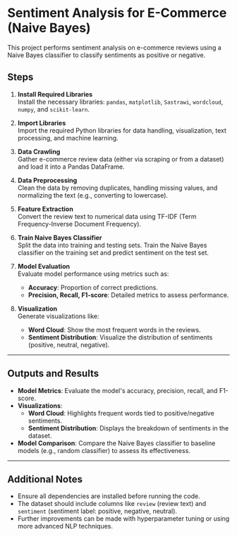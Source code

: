 # Sentiment Analysis for E-Commerce (Naive Bayes)

This project performs sentiment analysis on e-commerce reviews using a Naive Bayes classifier to classify sentiments as positive or negative.

## Steps

1. **Install Required Libraries**  
   Install the necessary libraries: `pandas`, `matplotlib`, `Sastrawi`, `wordcloud`, `numpy`, and `scikit-learn`.

2. **Import Libraries**  
   Import the required Python libraries for data handling, visualization, text processing, and machine learning.

3. **Data Crawling**  
   Gather e-commerce review data (either via scraping or from a dataset) and load it into a Pandas DataFrame.

4. **Data Preprocessing**  
   Clean the data by removing duplicates, handling missing values, and normalizing the text (e.g., converting to lowercase).

5. **Feature Extraction**  
   Convert the review text to numerical data using TF-IDF (Term Frequency-Inverse Document Frequency).

6. **Train Naive Bayes Classifier**  
   Split the data into training and testing sets. Train the Naive Bayes classifier on the training set and predict sentiment on the test set.

7. **Model Evaluation**  
   Evaluate model performance using metrics such as:
   - **Accuracy**: Proportion of correct predictions.
   - **Precision, Recall, F1-score**: Detailed metrics to assess performance.

8. **Visualization**  
   Generate visualizations like:
   - **Word Cloud**: Show the most frequent words in the reviews.
   - **Sentiment Distribution**: Visualize the distribution of sentiments (positive, neutral, negative).

---

## Outputs and Results

- **Model Metrics**: Evaluate the model's accuracy, precision, recall, and F1-score.
- **Visualizations**:
   - **Word Cloud**: Highlights frequent words tied to positive/negative sentiments.
   - **Sentiment Distribution**: Displays the breakdown of sentiments in the dataset.
- **Model Comparison**: Compare the Naive Bayes classifier to baseline models (e.g., random classifier) to assess its effectiveness.

---

## Additional Notes

- Ensure all dependencies are installed before running the code.
- The dataset should include columns like `review` (review text) and `sentiment` (sentiment label: positive, negative, neutral).
- Further improvements can be made with hyperparameter tuning or using more advanced NLP techniques.
